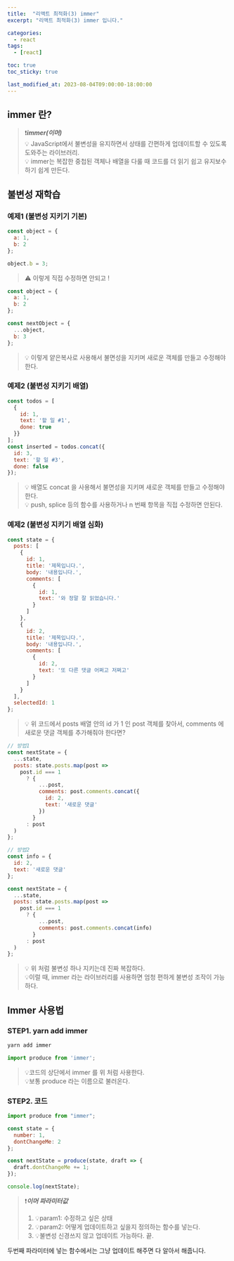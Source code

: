 ```yaml
---
title:  "리액트 최적화(3) immer"
excerpt: "리액트 최적화(3) immer 입니다."

categories:
  - react
tags:
  - [react]

toc: true
toc_sticky: true

last_modified_at: 2023-08-04T09:00:00-18:00:00
---
```


## immer 란?
> ❗***immer(이머)***  
> 💡 JavaScript에서 불변성을 유지하면서 상태를 간편하게 업데이트할 수 있도록 도와주는 라이브러리.  
> 💡 immer는 복잡한 중첩된 객체나 배열을 다룰 때 코드를 더 읽기 쉽고 유지보수하기 쉽게 만든다.  

## 불변성 재학습  
### 예제1 (불변성 지키기 기본) 

```js
const object = {
  a: 1,
  b: 2
};

object.b = 3;

```  
> ⚠️ 이렇게 직접 수정하면 안되고 !

```js
const object = {
  a: 1,
  b: 2
};

const nextObject = {
  ...object,
  b: 3
};

```
> 💡 이렇게 얕은복사로 사용해서 불면성을 지키며 새로운 객체를 만들고 수정해야한다.
  
### 예제2 (불변성 지키기 배열)  
```js
const todos = [
  {
    id: 1,
    text: '할 일 #1',
    done: true
  }}
];
const inserted = todos.concat({
  id: 3,
  text: '할 일 #3',
  done: false
});

```

> 💡 배열도 concat 을 사용해서 불면성을 지키며 새로운 객체를 만들고 수정해야한다.  
> 💡 push, splice 등의 함수를 사용하거나 n 번째 항목을 직접 수정하면 안된다.

### 예제2 (불변성 지키기 배열 심화)  
```js
const state = {
  posts: [
    {
      id: 1,
      title: '제목입니다.',
      body: '내용입니다.',
      comments: [
        {
          id: 1,
          text: '와 정말 잘 읽었습니다.'
        }
      ]
    },
    {
      id: 2,
      title: '제목입니다.',
      body: '내용입니다.',
      comments: [
        {
          id: 2,
          text: '또 다른 댓글 어쩌고 저쩌고'
        }
      ]
    }
  ],
  selectedId: 1
};

```

> 💡 위 코드에서 posts 배열 안의 id 가 1 인 post 객체를 찾아서, comments 에 새로운 댓글 객체를 추가해줘야 한다면? 

```js
// 방법1
const nextState = {
  ...state,
  posts: state.posts.map(post =>
    post.id === 1
      ? {
          ...post,
          comments: post.comments.concat({
            id: 2,
            text: '새로운 댓글'
          })
        }
      : post
  )
};

```
```js
// 방법2
const info = {
  id: 2,
  text: '새로운 댓글'
};

const nextState = {
  ...state,
  posts: state.posts.map(post =>
    post.id === 1
      ? {
          ...post,
          comments: post.comments.concat(info)
        }
      : post
  )
};

```


> 💡 위 처럼 불변성 하나 지키는데 진짜 복잡하다.  
> 💡이럴 때, immer 라는 라이브러리를 사용하면 엄청 편하게 불변성 조작이 가능하다.


## Immer 사용법
### STEP1. yarn add immer
```bash
yarn add immer

```
```js
import produce from 'immer';

```
> 💡코드의 상단에서 immer 를 위 처럼 사용한다.  
> 💡보통 produce 라는 이름으로 불러온다.  



### STEP2. 코드
```js
import produce from "immer";

const state = {
  number: 1,
  dontChangeMe: 2
};

const nextState = produce(state, draft => {
  draft.dontChangeMe += 1;
});

console.log(nextState);

```

> ❗***이머 파라미터값***  
> 1. 💡param1: 수정하고 싶은 상태  
> 2. 💡param2: 어떻게 업데이트하고 싶을지 정의하는 함수를 넣는다.  
> 3. 💡불변성 신경쓰지 않고 업데이트 가능하다. 끝.   

두번째 파라미터에 넣는 함수에서는 그냥 업데이트 해주면 다 알아서 해줍니다.
